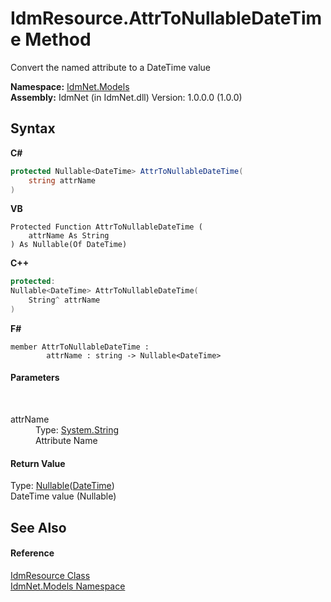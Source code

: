 # IdmResource.AttrToNullableDateTime Method 
 

Convert the named attribute to a DateTime value

**Namespace:**&nbsp;<a href="N_IdmNet_Models">IdmNet.Models</a><br />**Assembly:**&nbsp;IdmNet (in IdmNet.dll) Version: 1.0.0.0 (1.0.0)

## Syntax

**C#**<br />
``` C#
protected Nullable<DateTime> AttrToNullableDateTime(
	string attrName
)
```

**VB**<br />
``` VB
Protected Function AttrToNullableDateTime ( 
	attrName As String
) As Nullable(Of DateTime)
```

**C++**<br />
``` C++
protected:
Nullable<DateTime> AttrToNullableDateTime(
	String^ attrName
)
```

**F#**<br />
``` F#
member AttrToNullableDateTime : 
        attrName : string -> Nullable<DateTime> 

```


#### Parameters
&nbsp;<dl><dt>attrName</dt><dd>Type: <a href="http://msdn2.microsoft.com/en-us/library/s1wwdcbf" target="_blank">System.String</a><br />Attribute Name</dd></dl>

#### Return Value
Type: <a href="http://msdn2.microsoft.com/en-us/library/b3h38hb0" target="_blank">Nullable</a>(<a href="http://msdn2.microsoft.com/en-us/library/03ybds8y" target="_blank">DateTime</a>)<br />DateTime value (Nullable)

## See Also


#### Reference
<a href="T_IdmNet_Models_IdmResource">IdmResource Class</a><br /><a href="N_IdmNet_Models">IdmNet.Models Namespace</a><br />